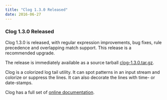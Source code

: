 ```yaml
---
title: "Clog 1.3.0 Released"
date: 2016-06-27
---
```


### Clog 1.3.0 Released 

Clog 1.3.0 is released, with regular expression improvements, bug fixes, rule precedence and overlapping match support.
This release is a recommended upgrade.

The release is immediately available as a source tarball [clog-1.3.0.tar.gz](https://github.com/GothenburgBitFactory/clog/releases/download/v1.3.0/clog-1.3.0.tar.gz).

Clog is a colorized log tail utility.
It can spot patterns in an input stream and colorize or suppress the lines.
It can also decorate the lines with time- or date-stamps.

Clog has a full set of [online documentation](/docs/clog).
